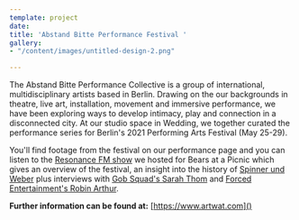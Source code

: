 ```yaml
---
template: project
date: 
title: 'Abstand Bitte Performance Festival '
gallery:
- "/content/images/untitled-design-2.png"

---
```

The Abstand Bitte Performance Collective is a group of international, multidisciplinary artists based in Berlin. Drawing on the our backgrounds in theatre, live art, installation, movement and immersive performance, we have been exploring ways to develop intimacy, play and connection in a disconnected city. At our studio space in Wedding, we together curated the performance series for Berlin's 2021 Performing Arts Festival (May 25-29).

You'll find footage from the festival on our performance page and you can listen to the [Resonance FM show](https://www.mixcloud.com/Resonance/clear-spot-25-may-2021-performing-arts-festival/) we hosted for Bears at a Picnic which gives an overview of the festival, an insight into the history of [Spinner und Weber](https://spinnerundweber.de/) plus interviews with [Gob Squad's Sarah Thom](https://soundcloud.com/user-445319206/interview-with-sarah-thom-of-gob-squad) and [Forced Entertainment's Robin Arthur](https://soundcloud.com/user-445319206/interview-with-robin-arthur-of-forced-entertainment).

**Further information can be found at:** [https://www.artwat.com]() 